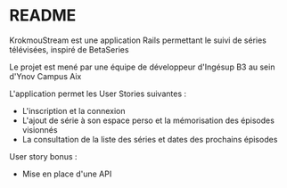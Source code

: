 # README

KrokmouStream est une application Rails permettant le suivi de séries télévisées, inspiré de BetaSeries

Le projet est mené par une équipe de développeur d'Ingésup B3 au sein d'Ynov Campus Aix

L'application permet les User Stories suivantes :

- L'inscription et la connexion
- L'ajout de série à son espace perso et la mémorisation des épisodes visionnés
- La consultation de la liste des séries et dates des prochains épisodes

User story bonus :

- Mise en place d'une API
